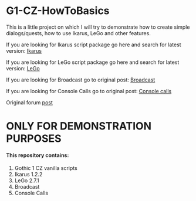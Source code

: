 # G1-CZ-HowToBasics

This is a little project on which I will try to demonstrate how to create simple dialogs/quests, how to use Ikarus, LeGo and other features.

If you are looking for Ikarus script package go here and search for latest version:
[Ikarus](https://forum.worldofplayers.de/forum/threads/1299679-Skriptpaket-Ikarus-4)

If you are looking for LeGo script package go here and search for latest version:
[LeGo](https://forum.worldofplayers.de/forum/threads/1505251-Skriptpaket-LeGo-4)

If you are looking for Broadcast go to original post:
[Broadcast](https://forum.worldofplayers.de/forum/threads/775333-Script-Broadcasts?p=17232705&viewfull=1#post17232705)

If you are looking for Console Calls go to original post:
[Console calls](https://forum.worldofplayers.de/forum/threads/1493643-Script-function-via-Gothic-Konsole?p=25621202&viewfull=1#post25621202)

Original forum [post](http://forum.gothicz.net/viewtopic.php?p=604559#p604559)

# ONLY FOR DEMONSTRATION PURPOSES

#### This repository contains:
1. Gothic 1 CZ vanilla scripts
2. Ikarus 1.2.2 
3. LeGo 2.7.1
4. Broadcast
5. Console Calls